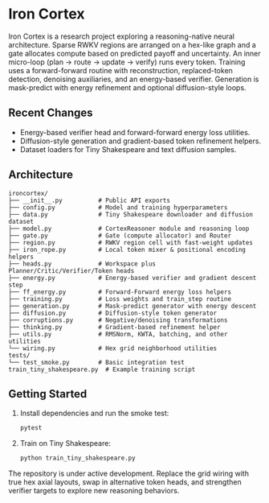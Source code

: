 # Iron Cortex

Iron Cortex is a research project exploring a reasoning-native neural architecture. Sparse RWKV regions are arranged on a hex-like graph and a gate allocates compute based on predicted payoff and uncertainty. An inner micro-loop (plan → route → update → verify) runs every token. Training uses a forward-forward routine with reconstruction, replaced-token detection, denoising auxiliaries, and an energy-based verifier. Generation is mask-predict with energy refinement and optional diffusion-style loops.

## Recent Changes

- Energy-based verifier head and forward-forward energy loss utilities.
- Diffusion-style generation and gradient-based token refinement helpers.
- Dataset loaders for Tiny Shakespeare and text diffusion samples.

## Architecture

```text
ironcortex/
├── __init__.py          # Public API exports
├── config.py            # Model and training hyperparameters
├── data.py              # Tiny Shakespeare downloader and diffusion dataset
├── model.py             # CortexReasoner module and reasoning loop
├── gate.py              # Gate (compute allocator) and Router
├── region.py            # RWKV region cell with fast-weight updates
├── iron_rope.py         # Local token mixer & positional encoding helpers
├── heads.py             # Workspace plus Planner/Critic/Verifier/Token heads
├── energy.py            # Energy-based verifier and gradient descent step
├── ff_energy.py         # Forward-Forward energy loss helpers
├── training.py          # Loss weights and train_step routine
├── generation.py        # Mask-predict generator with energy descent
├── diffusion.py         # Diffusion-style token generator
├── corruptions.py       # Negative/denoising transformations
├── thinking.py          # Gradient-based refinement helper
├── utils.py             # RMSNorm, KWTA, batching, and other utilities
└── wiring.py            # Hex grid neighborhood utilities
tests/
└── test_smoke.py        # Basic integration test
train_tiny_shakespeare.py  # Example training script
```

## Getting Started

1. Install dependencies and run the smoke test:

   ```bash
   pytest
   ```

2. Train on Tiny Shakespeare:

   ```bash
   python train_tiny_shakespeare.py
   ```

The repository is under active development. Replace the grid wiring with true hex axial layouts, swap in alternative token heads, and strengthen verifier targets to explore new reasoning behaviors.
